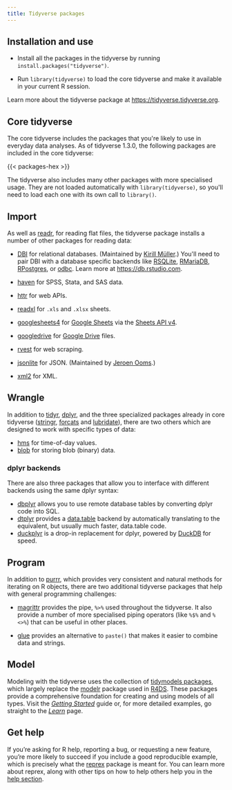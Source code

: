 ```yaml
---
title: Tidyverse packages
---
```


## Installation and use

* Install all the packages in the tidyverse by running `install.packages("tidyverse")`.

* Run `library(tidyverse)` to load the core tidyverse and make it available
  in your current R session.

Learn more about the tidyverse package at <https://tidyverse.tidyverse.org>.

## Core tidyverse

The core tidyverse includes the packages that you're likely to use in everyday data analyses. As of tidyverse 1.3.0, the following packages are included in the core tidyverse:

{{< packages-hex >}}

The tidyverse also includes many other packages with more specialised usage. They are not loaded automatically with `library(tidyverse)`, so you'll need to load each one with its own call to `library()`.

## Import

As well as [readr](https://readr.tidyverse.org), for reading flat files, the tidyverse package installs a number of other packages for reading data:

* [DBI](https://dbi.r-dbi.org) for relational databases.
  (Maintained by [Kirill Müller](https://www.cynkra.com).)
  You'll need to pair DBI with a database specific backends like 
  [RSQLite](https://rsqlite.r-dbi.org), 
  [RMariaDB](https://rmariadb.r-dbi.org),
  [RPostgres](https://rpostgres.r-dbi.org), or 
  [odbc](https://github.com/r-dbi/odbc). 
  Learn more at <https://db.rstudio.com>.

* [haven](https://haven.tidyverse.org) for SPSS, Stata, and SAS data.

* [httr](https://httr.r-lib.org) for web APIs.

* [readxl](https://readxl.tidyverse.org) for `.xls` and `.xlsx` sheets.

* [googlesheets4](https://googlesheets4.tidyverse.org) for [Google Sheets](https://docs.google.com/spreadsheets/) via the [Sheets API v4](https://developers.google.com/sheets/api/).

* [googledrive](https://googledrive.tidyverse.org) for [Google Drive](https://drive.google.com/) files.

* [rvest](https://rvest.tidyverse.org) for web scraping.

* [jsonlite](https://github.com/jeroen/jsonlite#jsonlite)
  for JSON. (Maintained by [Jeroen Ooms](https://github.com/jeroen).)

* [xml2](https://xml2.r-lib.org) for XML.

## Wrangle

In addition to [tidyr](https://tidyr.tidyverse.org), [dplyr](https://dplyr.tidyverse.org), and the three specialized packages already in core tidyverse ([stringr](https://stringr.tidyverse.org), [forcats](https://forcats.tidyverse.org) and [lubridate](https://lubridate.tidyverse.org)), there are two others which are designed to work with specific types of data:

* [hms](https://hms.tidyverse.org) for time-of-day values.
* [blob](https://blob.tidyverse.org) for storing blob (binary) data.

### dplyr backends

There are also three packages that allow you to interface with different backends using the same dplyr syntax:

* [dbplyr](https://dbplyr.tidyverse.org) allows you to use remote database tables by converting dplyr code into SQL. 
* [dtplyr](https://dtplyr.tidyverse.org) provides a [data.table](http://r-datatable.com) backend by automatically translating to the equivalent, but usually much faster, data.table code.  
* [duckplyr](https://duckplyr.tidyverse.org) is a drop-in replacement for dplyr, powered by [DuckDB](https://duckdb.org/) for speed. 

## Program

In addition to [purrr](https://purrr.tidyverse.org), which provides very consistent and natural methods for iterating on R objects, there are two additional tidyverse packages that help with general programming challenges:

* [magrittr](https://magrittr.tidyverse.org) provides the pipe, `%>%` used
  throughout the tidyverse. It also provide a number of more specialised
  piping operators (like `%$%` and `%<>%`) that can be useful in other places.

* [glue](https://glue.tidyverse.org) provides an alternative to
  `paste()` that makes it easier to combine data and strings.

## Model

Modeling with the tidyverse uses the collection of [tidymodels packages](https://www.tidymodels.org/), which largely replace the [modelr](https://modelr.tidyverse.org) package used in [R4DS](https://r4ds.had.co.nz/). These packages provide a comprehensive foundation for creating and using models of all types. Visit the [_Getting Started_](https://www.tidymodels.org/start/) guide or, for more detailed examples, go straight to the [_Learn_](https://www.tidymodels.org/learn/) page.  

## Get help

If you’re asking for R help, reporting a bug, or requesting a new feature, you’re more likely to succeed if you include a good reproducible example, which is precisely what the [reprex](https://reprex.tidyverse.org/) package is meant for. You can learn more about reprex, along with other tips on how to help others help you in the [help section](https://www.tidyverse.org/help/).
